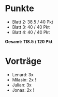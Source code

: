 # Punkte
- Blatt 2: 38.5 / 40 Pkt
- Blatt 3: 40 / 40 Pkt
- Blatt 4: 40 / 40 Pkt

**Gesamt: 118.5 / 120 Pkt**

# Vorträge
- Lenard: 3x
- Milasin: 2x !
- Julian: 3x
- Jonas: 2x !